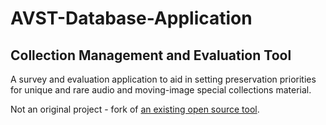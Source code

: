 # AVST-Database-Application
## Collection Management and Evaluation Tool

A survey and evaluation application to aid in setting preservation priorities for unique and rare audio and moving-image special collections material.

Not an original project - fork of [an existing open source tool](https://library.columbia.edu/services/preservation/audiosurvey.html).
